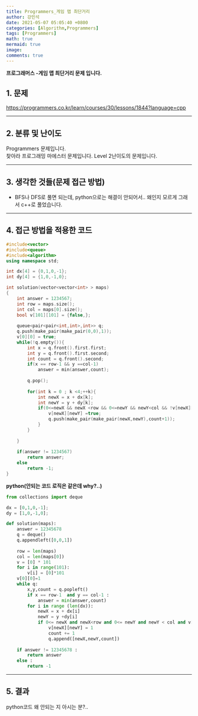 ```yaml
---
title: Programmers_게임 맵 최단거리
author: 강민석
date: 2021-05-07 05:05:40 +0800
categories: [Algorithm,Programmers]
tags: [Programmers]
math: true
mermaid: true
image: 
comments: true
---
```


**프로그래머스 -게임 맵 최단거리 문제 입니다.**

## 1. 문제
<https://programmers.co.kr/learn/courses/30/lessons/1844?language=cpp>






-----  

## 2. 분류 및 난이도

Programmers 문제입니다.  
찾아라 프로그래밍 마에스터 문제입니다.
Level 2난이도의 문제입니다.


-----  

## 3. 생각한 것들(문제 접근 방법)

- BFS나 DFS로 풀면 되는데, python으로는 해결이 안되어서.. 왜인지 모르게 그래서 c++로 풀었습니다.






-----  

## 4. 접근 방법을 적용한 코드


```c++
#include<vector>
#include<queue>
#include<algorithm>
using namespace std;

int dx[4] = {0,1,0,-1};
int dy[4] = {1,0,-1,0};

int solution(vector<vector<int> > maps)
{
    int answer = 1234567;
    int row = maps.size();
    int col = maps[0].size();
    bool v[101][101] = {false,};
    
    queue<pair<pair<int,int>,int>> q;
    q.push(make_pair(make_pair(0,0),1));
    v[0][0] = true;
    while(!q.empty()){
        int x = q.front().first.first;
        int y = q.front().first.second;
        int count = q.front().second;
        if(x == row-1 && y ==col-1)
            answer = min(answer,count);
            
        q.pop();
        
        for(int k = 0 ; k <4;++k){
            int newX = x + dx[k];
            int newY = y + dy[k];
            if(0<=newX && newX <row && 0<=newY && newY<col && !v[newX][newY] && maps[newX][newY]==1){
                v[newX][newY] =true;
                q.push(make_pair(make_pair(newX,newY),count+1));
            }
        }
            
    }
    
    if(answer != 1234567)
        return answer;
    else
        return -1;
}
```

**python(안되는 코드 로직은 같은데 why?..)**

```python
from collections import deque

dx = [0,1,0,-1];
dy = [1,0,-1,0];

def solution(maps):
    answer = 12345678
    q = deque()
    q.appendleft([0,0,1])
    
    row = len(maps)
    col = len(maps[0])
    v = [0] * 101
    for i in range(101):
        v[i] = [0]*101
    v[0][0]=1    
    while q:
        x,y,count = q.popleft()
        if x == row-1  and y == col-1 :
            answer = min(answer,count)
        for i in range (len(dx)):
            newX = x + dx[i]
            newY = y +dy[i]
            if 0<= newX and newX<row and 0<= newY and newY < col and v[newX][newY] != 1 and maps[newX][newY] == 1 :
                v[newX][newY] = 1
                count += 1
                q.append([newX,newY,count])
    
    if answer != 12345678 : 
        return answer
    else :
        return -1
```


-----



## 5. 결과

python코드 왜 안되는 지 아시는 분?..















 
